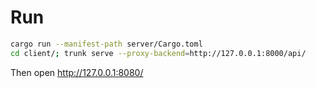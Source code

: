 Run
===

```sh
cargo run --manifest-path server/Cargo.toml
cd client/; trunk serve --proxy-backend=http://127.0.0.1:8000/api/
```

Then open http://127.0.0.1:8080/
